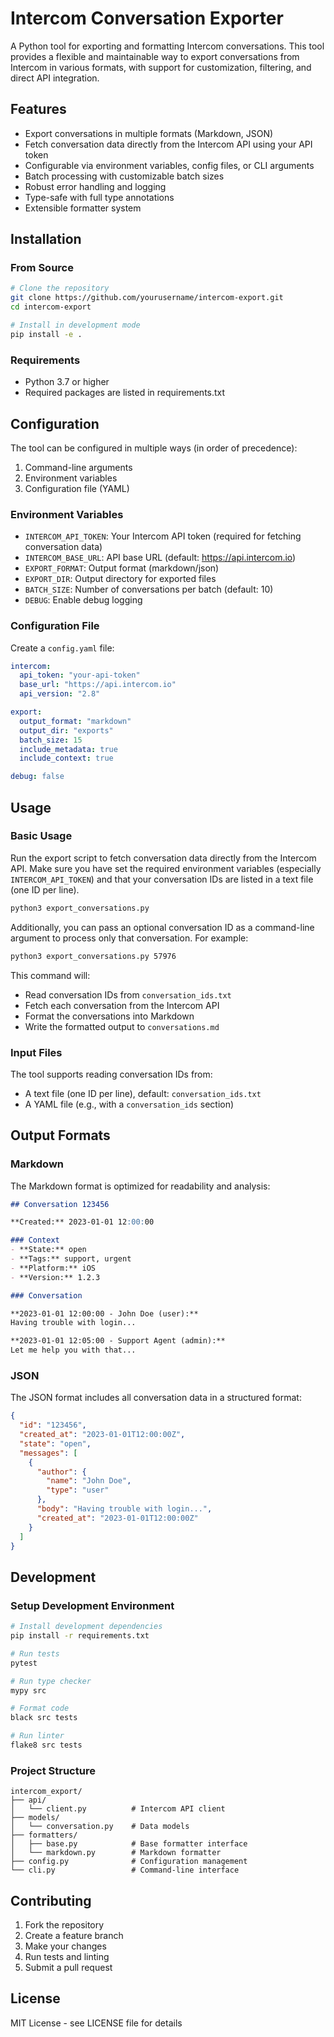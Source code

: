# Intercom Conversation Exporter

A Python tool for exporting and formatting Intercom conversations. This tool provides a flexible and maintainable way to export conversations from Intercom in various formats, with support for customization, filtering, and direct API integration.

## Features

- Export conversations in multiple formats (Markdown, JSON)
- Fetch conversation data directly from the Intercom API using your API token
- Configurable via environment variables, config files, or CLI arguments
- Batch processing with customizable batch sizes
- Robust error handling and logging
- Type-safe with full type annotations
- Extensible formatter system

## Installation

### From Source

```bash
# Clone the repository
git clone https://github.com/yourusername/intercom-export.git
cd intercom-export

# Install in development mode
pip install -e .
```

### Requirements

- Python 3.7 or higher
- Required packages are listed in requirements.txt

## Configuration

The tool can be configured in multiple ways (in order of precedence):

1. Command-line arguments
2. Environment variables
3. Configuration file (YAML)

### Environment Variables

- `INTERCOM_API_TOKEN`: Your Intercom API token (required for fetching conversation data)
- `INTERCOM_BASE_URL`: API base URL (default: https://api.intercom.io)
- `EXPORT_FORMAT`: Output format (markdown/json)
- `EXPORT_DIR`: Output directory for exported files
- `BATCH_SIZE`: Number of conversations per batch (default: 10)
- `DEBUG`: Enable debug logging

### Configuration File

Create a `config.yaml` file:

```yaml
intercom:
  api_token: "your-api-token"
  base_url: "https://api.intercom.io"
  api_version: "2.8"

export:
  output_format: "markdown"
  output_dir: "exports"
  batch_size: 15
  include_metadata: true
  include_context: true

debug: false
```

## Usage

### Basic Usage

Run the export script to fetch conversation data directly from the Intercom API. Make sure you have set the required environment variables (especially `INTERCOM_API_TOKEN`) and that your conversation IDs are listed in a text file (one ID per line).

```bash
python3 export_conversations.py
```

Additionally, you can pass an optional conversation ID as a command-line argument to process only that conversation. For example:

```bash
python3 export_conversations.py 57976
```

This command will:

- Read conversation IDs from `conversation_ids.txt`
- Fetch each conversation from the Intercom API
- Format the conversations into Markdown
- Write the formatted output to `conversations.md`

### Input Files

The tool supports reading conversation IDs from:
- A text file (one ID per line), default: `conversation_ids.txt`
- A YAML file (e.g., with a `conversation_ids` section)

## Output Formats

### Markdown

The Markdown format is optimized for readability and analysis:

```markdown
## Conversation 123456

**Created:** 2023-01-01 12:00:00

### Context
- **State:** open
- **Tags:** support, urgent
- **Platform:** iOS
- **Version:** 1.2.3

### Conversation

**2023-01-01 12:00:00 - John Doe (user):**
Having trouble with login...

**2023-01-01 12:05:00 - Support Agent (admin):**
Let me help you with that...
```

### JSON

The JSON format includes all conversation data in a structured format:

```json
{
  "id": "123456",
  "created_at": "2023-01-01T12:00:00Z",
  "state": "open",
  "messages": [
    {
      "author": {
        "name": "John Doe",
        "type": "user"
      },
      "body": "Having trouble with login...",
      "created_at": "2023-01-01T12:00:00Z"
    }
  ]
}
```

## Development

### Setup Development Environment

```bash
# Install development dependencies
pip install -r requirements.txt

# Run tests
pytest

# Run type checker
mypy src

# Format code
black src tests

# Run linter
flake8 src tests
```

### Project Structure

```
intercom_export/
├── api/
│   └── client.py          # Intercom API client
├── models/
│   └── conversation.py    # Data models
├── formatters/
│   ├── base.py            # Base formatter interface
│   └── markdown.py        # Markdown formatter
├── config.py              # Configuration management
└── cli.py                 # Command-line interface
```

## Contributing

1. Fork the repository
2. Create a feature branch
3. Make your changes
4. Run tests and linting
5. Submit a pull request

## License

MIT License - see LICENSE file for details
